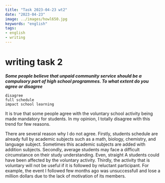 ```yaml
---
title: "Task 2023-04-23 wt2"
date: "2023-04-23"
image: ../images/howl650.jpg
keywords: "english"
tags:
- english 
- writing
---
```

# writing task 2 

___Some people believe that unpaid community service should be a compulsory part of high school programmes. To what extent do you agree or disagree___

```
disagree
full schedule
impact school learning
```

It is true that some people agree with the voluntary school activity being made mandatory for students. In my opinion, I totally disagree with this trend for few reasons.

There are several reason why I do not agree. Firstly, students schedule are already full by academic subjects such as a math, biology, chemistry, and language subject. Sometimes this academic subjects are added with addition subjects. Secondly, average students may face a difficult circumstance on their study understanding. Even, straight A students could have been affected by  the voluntary activity. Thirdly, the activity that is voluntary will not be useful if it is followed by reluctant participant. For example, the event I followed few months ago was unsuccessfull and lose a million dollars due to the lack of motivation of its members.



